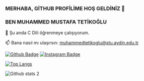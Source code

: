 ### MERHABA, GİTHUB PROFİLİME HOŞ GELDİNİZ 👋
### BEN MUHAMMED MUSTAFA TETİKOĞLU 
🌱 Şu anda C Dili öğrenmeye çalışıyorum.

📫 Bana nasıl mı ulaşırsın: muhammedtetikoglu@stu.aydin.edu.tr

<!--
**F4KOR4LL/F4KOR4LL** is a ✨ _special_ ✨ repository because its `README.md` (this file) appears on your GitHub profile.

Here are some ideas to get you started:

- 🔭 Şu anda C Programlama üzerinde çalışıyorum.
 🌱 Şu anda C Dili öğrenmeye çalışıyorum.
- 👯 I’m looking to collaborate on ...
- 🤔 I’m looking for help with ...
- 💬 Ask me about ...
 📫 Bana nasıl mı ulaşırsın: muhammedtetikoglu@stu.aydin.edu.tr
- 😄 Pronouns: ...
- ⚡ Fun fact: ...
-->
[![Github Badge](https://img.shields.io/badge/-Github-000?style=quare&labelColor=000&logo=Github&logoColor=white&link=https://github.com/F4KOR4LL)](https://github.com/F4KOR4LL) 
[![Instagram Badge](https://img.shields.io/badge/-Instagram-C13584?style=flat-quare&labelColor=C13584&logo=instagram&logoColor=white&link=https://www.instagram.com/muhammedmustafatetikoglu/?hl=tr)](https://www.instagram.com/muhammedmustafatetikoglu/?hl=tr)


[![Top Langs](https://github-readme-stats.vercel.app/api/top-langs/?username=F4KOR4LL&layout=compact)](https://github.com/F4KOR4LL)


![Github stats 2](https://github-readme-stats.vercel.app/api?username=F4KOR4LL&show_icons=true&theme=radical)
